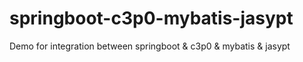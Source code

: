 # springboot-c3p0-mybatis-jasypt
Demo for integration between springboot &amp; c3p0 &amp; mybatis &amp; jasypt

